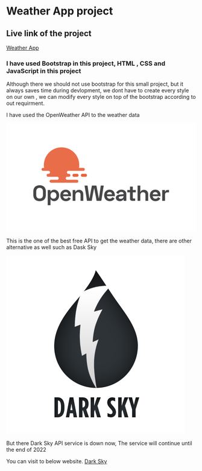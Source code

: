 
# Weather App project 

## Live link of the project

[Weather App](https://sibilsoren.github.io/WeatherAppV2/)

### I have used Bootstrap in this project, HTML , CSS and JavaScript in this project

Although there we should not use bootstrap for this small project, but it always saves time during devlopment, we dont have to create every style on our own , we can modify every style on top of the bootstrap according to out requirment.


I have used the OpenWeather API to the weather data 

![alt text](./images/OpenWeather-Logo.jpg)

This is the one of the best free API to get the weather data, there are other alternative as well such as Dask Sky 

![alt text](./images/darkSky.png)


But there Dark Sky API service is down now, The service will continue until the end of 2022

You can visit to below website.
[Dark Sky](https://darksky.net/dev)


